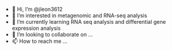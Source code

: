 - 👋 Hi, I’m @jleon3612
- 👀 I’m interested in metagenomic and RNA-seq analysis 
- 🌱 I’m currently learning RNA seq analysis and differential gene expression analysis 
- 💞️ I’m looking to collaborate on ...
- 📫 How to reach me ...

<!---
jleon3612/jleon3612 is a ✨ special ✨ repository because its `README.md` (this file) appears on your GitHub profile.
You can click the Preview link to take a look at your changes.
--->
